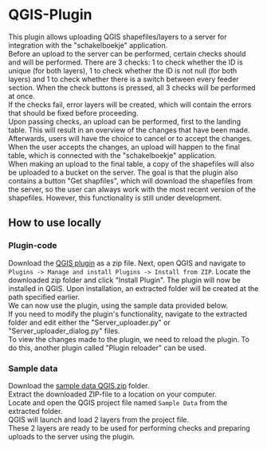 # QGIS-Plugin
This plugin allows uploading QGIS shapefiles/layers to a server for integration with the "schakelboekje" application.  
Before an upload to the server can be performed, certain checks should and will be performed. There are 3 checks: 1 to check whether the ID is unique (for both layers), 1 to check whether the ID is not null (for both layers) and 1 to check whether there is a switch between every feeder section. When the check buttons is pressed, all 3 checks will be performed at once.  
If the checks fail, error layers will be created, which will contain the errors that should be fixed before proceeding.  
Upon passing checks, an upload can be performed, first to the landing table. This will result in an overview of the changes that have been made. Afterwards, users will have the choice to cancel or to accept the changes. When the user accepts the changes, an upload will happen to the final table, which is connected with the "schakelboekje" application.  
When making an upload to the final table, a copy of the shapefiles will also be uploaded to a bucket on the server. The goal is that the plugin also contains a button "Get shapfiles", which will download the shapefiles from the server, so the user can always work with the most recent version of the shapefiles. However, this functionality is still under development.  
## How to use locally
### Plugin-code
Download the [QGIS plugin](https://github.com/bramwuytss/QGIS-Plugin/raw/main/server_uploader.zip) as a zip file. Next, open QGIS and navigate to `Plugins -> Manage and install Plugins -> Install from ZIP`. Locate the downloaded zip folder and click "Install Plugin".
The plugin will now be installed in QGIS. Upon installation, an extracted folder will be created at the path specified earlier.   
We can now use the plugin, using the sample data provided below.  
If you need to modify the plugin's functionality, navigate to the extracted folder and edit either the "Server_uploader.py" or "Server_uploader_dialog.py" files.   
To view the changes made to the plugin, we need to reload the plugin. To do this, another plugin called "Plugin reloader" can be used.  

### Sample data
Download the [sample data QGIS.zip](sample%20data%20QGIS.zip) folder.  
Extract the downloaded ZIP-file to a location on your computer.    
Locate and open the QGIS project file named `Sample Data` from the extracted folder.   
QGIS will launch and load 2 layers from the project file.  
These 2 layers are ready to be used for performing checks and preparing uploads to the server using the plugin.  

